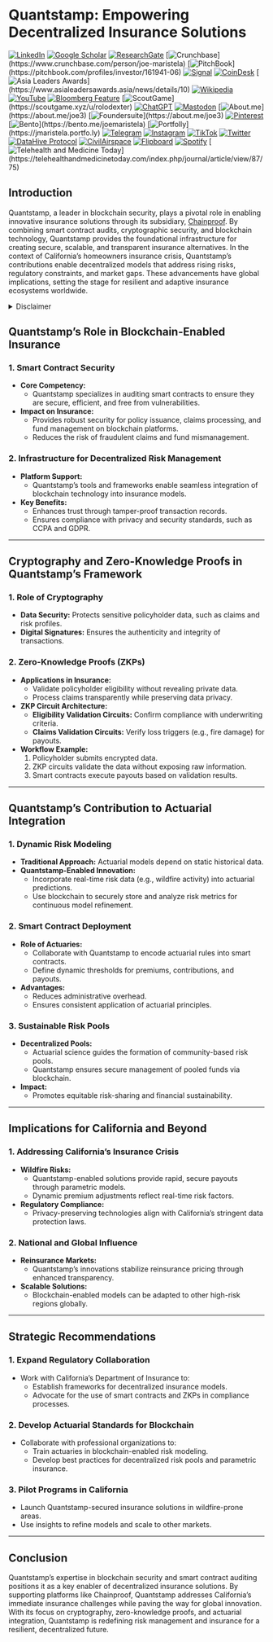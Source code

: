 # Quantstamp: Empowering Decentralized Insurance Solutions

[![LinkedIn](https://img.shields.io/badge/LinkedIn-Profile-0077B5?style=flat-square&logo=linkedin&logoColor=white)](https://linkedin.com/in/rolodexter) 
[![Google Scholar](https://img.shields.io/badge/Google_Scholar-Profile-4285F4?style=flat-square&logo=googlescholar&logoColor=white)](https://scholar.google.com/citations?user=gHTHirEAAAAJ) 
[![ResearchGate](https://img.shields.io/badge/ResearchGate-Profile-00CCBB?style=flat-square&logo=researchgate&logoColor=white)](https://www.researchgate.net/profile/Joe-Maristela-2) 
[![Crunchbase](https://img.shields.io/badge/Crunchbase-Profile-0288D1?style=flat-square&logo=data:image/svg+xml;base64,PHN...)](https://www.crunchbase.com/person/joe-maristela) 
[![PitchBook](https://img.shields.io/badge/PitchBook-Profile-003B6B?style=flat-square&logo=data:image/svg+xml;base64,PHN...)](https://pitchbook.com/profiles/investor/161941-06) 
[![Signal](https://img.shields.io/badge/Signal-Profile-6E97F0?style=flat-square&logo=signal&logoColor=white)](https://signal.nfx.com/investors/joe-maristela) 
[![CoinDesk](https://img.shields.io/badge/CoinDesk-Contributor-F7931A?style=flat-square&logo=news&logoColor=white)](https://www.coindesk.com/author/joe-maristela) 
[![Asia Leaders Awards](https://img.shields.io/badge/Asia_Leaders_Awards-Feature-DA291C?style=flat-square&logo=data:image/svg+xml;base64,PHN...)](https://www.asialeadersawards.asia/news/details/10) 
[![Wikipedia](https://img.shields.io/badge/Wikipedia-Profile-000000?style=flat-square&logo=wikipedia&logoColor=white)](https://en.wikipedia.org/wiki/File:Joe_Maristela_in_Paniqui_Tarlac_Tech_Seminar_2015.jpg) 
[![YouTube](https://img.shields.io/badge/YouTube-Channel-FF0000?style=flat-square&logo=youtube&logoColor=white)](https://www.youtube.com/@rolodexter) 
[![Bloomberg Feature](https://img.shields.io/badge/Bloomberg-Feature-5E5E5E?style=flat-square&logo=youtube&logoColor=white)](https://www.youtube.com/watch?v=Ep8Mo0kRjaY) 
[![ScoutGame](https://img.shields.io/badge/ScoutGame-Profile-8A2BE2?style=flat-square&logo=data:image/svg+xml;base64,PHN...)](https://scoutgame.xyz/u/rolodexter) 
[![ChatGPT](https://img.shields.io/badge/ChatGPT-Resume_and_Biodata-00A67E?style=flat-square&logo=chatgpt&logoColor=white)](https://chatgpt.com/g/g-675caa5a54e88191bd807764592df744-joe-s-resume-and-application-data) 
[![Mastodon](https://img.shields.io/badge/Mastodon-Profile-6364FF?style=flat-square&logo=mastodon&logoColor=white)](https://mastodon.social/@JoeMaristela) 
[![About.me](https://img.shields.io/badge/About.me-Profile-000000?style=flat-square&logo=data:image/svg+xml;base64,PHN...)](https://about.me/joe3) 
[![Foundersuite](https://img.shields.io/badge/Foundersuite-Profile-0056D2?style=flat-square&logo=data:image/svg+xml;base64,PHN...)](https://about.me/joe3) 
[![Pinterest](https://img.shields.io/badge/Pinterest-@rolodexter-BD081C?style=flat-square&logo=pinterest&logoColor=white)](https://nl.pinterest.com/rolodexter/) 
[![Bento](https://img.shields.io/badge/Bento-Profile-F7931A?style=flat-square&logo=data:image/svg+xml;base64,PHN...)](https://bento.me/joemaristela) 
[![Portfolly](https://img.shields.io/badge/Portfolly-Profile-F7931A?style=flat-square&logo=data:image/svg+xml;base64,PHN...)](https://jmaristela.portfo.ly) 
[![Telegram](https://img.shields.io/badge/Telegram-Contact-2CA5E0?style=flat-square&logo=telegram&logoColor=white)](https://t.me/joemaristela) 
[![Instagram](https://img.shields.io/badge/Instagram-@joemaristela3-E4405F?style=flat-square&logo=instagram&logoColor=white)](https://www.instagram.com/joemaristela3/) 
[![TikTok](https://img.shields.io/badge/TikTok-@rolodexter-000000?style=flat-square&logo=tiktok&logoColor=white)](https://www.tiktok.com/@rolodexter) 
[![Twitter](https://img.shields.io/badge/Twitter-Profile-1DA1F2?style=flat-square&logo=twitter&logoColor=white)](https://twitter.com/joemaristela) 
[![DataHive Protocol](https://img.shields.io/badge/DataHive-Protocol-005F73?style=flat-square&logo=github&logoColor=white)](https://github.com/rolodexter/DataHive-Protocol) 
[![CivilAirspace](https://img.shields.io/badge/CivilAirspace-Project-023047?style=flat-square&logo=github&logoColor=white)](https://github.com/rolodexter/CivilAirspace) 
[![Flipboard](https://img.shields.io/badge/Flipboard-Magazine-E83151?style=flat-square&logo=flipboard&logoColor=white)](https://flipboard.com/@rolodexter/rolodexter-jergu04fz) 
[![Spotify](https://img.shields.io/badge/Spotify-Listen-1DB954?style=flat-square&logo=spotify&logoColor=white)](https://open.spotify.com/show/11s0wEdbc8k3caT6xur57a) 
[![Telehealth and Medicine Today](https://img.shields.io/badge/Telehealth-Article-0077B5?style=flat-square&logo=data:image/svg+xml;base64,PHN...)](https://telehealthandmedicinetoday.com/index.php/journal/article/view/87/75)

## Introduction
Quantstamp, a leader in blockchain security, plays a pivotal role in enabling innovative insurance solutions through its subsidiary, [Chainproof](./CHAINPROOF.md). By combining smart contract audits, cryptographic security, and blockchain technology, Quantstamp provides the foundational infrastructure for creating secure, scalable, and transparent insurance alternatives. In the context of California’s homeowners insurance crisis, Quantstamp’s contributions enable decentralized models that address rising risks, regulatory constraints, and market gaps. These advancements have global implications, setting the stage for resilient and adaptive insurance ecosystems worldwide.

<details>
  <summary>Disclaimer</summary>

The author has no relationship or affiliation with [Quantstamp](/literary_products/joes_notes/QUANTSTAMP.md), the [Chainproof](/literary_products/joes_notes/CHAINPROOF.md) product, or any of their associated entities. The views expressed in this document are solely the author’s own and are provided for informational purposes only. Any references to Quantstamp or Chainproof are based on publicly available information and do not imply endorsement, partnership, or collaboration.

</details>

## Quantstamp’s Role in Blockchain-Enabled Insurance

### 1. **Smart Contract Security**
- **Core Competency:**
  - Quantstamp specializes in auditing smart contracts to ensure they are secure, efficient, and free from vulnerabilities.
- **Impact on Insurance:**
  - Provides robust security for policy issuance, claims processing, and fund management on blockchain platforms.
  - Reduces the risk of fraudulent claims and fund mismanagement.

### 2. **Infrastructure for Decentralized Risk Management**
- **Platform Support:**
  - Quantstamp’s tools and frameworks enable seamless integration of blockchain technology into insurance models.
- **Key Benefits:**
  - Enhances trust through tamper-proof transaction records.
  - Ensures compliance with privacy and security standards, such as CCPA and GDPR.

---

## Cryptography and Zero-Knowledge Proofs in Quantstamp’s Framework

### 1. **Role of Cryptography**
- **Data Security:** Protects sensitive policyholder data, such as claims and risk profiles.
- **Digital Signatures:** Ensures the authenticity and integrity of transactions.

### 2. **Zero-Knowledge Proofs (ZKPs)**
- **Applications in Insurance:**
  - Validate policyholder eligibility without revealing private data.
  - Process claims transparently while preserving data privacy.
- **ZKP Circuit Architecture:**
  - **Eligibility Validation Circuits:** Confirm compliance with underwriting criteria.
  - **Claims Validation Circuits:** Verify loss triggers (e.g., fire damage) for payouts.
- **Workflow Example:**
  1. Policyholder submits encrypted data.
  2. ZKP circuits validate the data without exposing raw information.
  3. Smart contracts execute payouts based on validation results.

---

## Quantstamp’s Contribution to Actuarial Integration

### 1. **Dynamic Risk Modeling**
- **Traditional Approach:** Actuarial models depend on static historical data.
- **Quantstamp-Enabled Innovation:**
  - Incorporate real-time risk data (e.g., wildfire activity) into actuarial predictions.
  - Use blockchain to securely store and analyze risk metrics for continuous model refinement.

### 2. **Smart Contract Deployment**
- **Role of Actuaries:**
  - Collaborate with Quantstamp to encode actuarial rules into smart contracts.
  - Define dynamic thresholds for premiums, contributions, and payouts.
- **Advantages:**
  - Reduces administrative overhead.
  - Ensures consistent application of actuarial principles.

### 3. **Sustainable Risk Pools**
- **Decentralized Pools:**
  - Actuarial science guides the formation of community-based risk pools.
  - Quantstamp ensures secure management of pooled funds via blockchain.
- **Impact:**
  - Promotes equitable risk-sharing and financial sustainability.

---

## Implications for California and Beyond

### 1. **Addressing California’s Insurance Crisis**
- **Wildfire Risks:**
  - Quantstamp-enabled solutions provide rapid, secure payouts through parametric models.
  - Dynamic premium adjustments reflect real-time risk factors.
- **Regulatory Compliance:**
  - Privacy-preserving technologies align with California’s stringent data protection laws.

### 2. **National and Global Influence**
- **Reinsurance Markets:**
  - Quantstamp’s innovations stabilize reinsurance pricing through enhanced transparency.
- **Scalable Solutions:**
  - Blockchain-enabled models can be adapted to other high-risk regions globally.

---

## Strategic Recommendations

### 1. **Expand Regulatory Collaboration**
- Work with California’s Department of Insurance to:
  - Establish frameworks for decentralized insurance models.
  - Advocate for the use of smart contracts and ZKPs in compliance processes.

### 2. **Develop Actuarial Standards for Blockchain**
- Collaborate with professional organizations to:
  - Train actuaries in blockchain-enabled risk modeling.
  - Develop best practices for decentralized risk pools and parametric insurance.

### 3. **Pilot Programs in California**
- Launch Quantstamp-secured insurance solutions in wildfire-prone areas.
- Use insights to refine models and scale to other markets.

---

## Conclusion
Quantstamp’s expertise in blockchain security and smart contract auditing positions it as a key enabler of decentralized insurance solutions. By supporting platforms like Chainproof, Quantstamp addresses California’s immediate insurance challenges while paving the way for global innovation. With its focus on cryptography, zero-knowledge proofs, and actuarial integration, Quantstamp is redefining risk management and insurance for a resilient, decentralized future.
